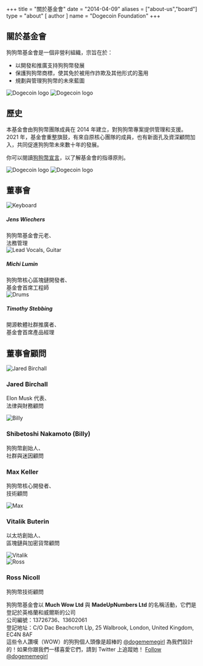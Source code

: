 +++ title = "關於基金會"
date = "2014-04-09"
aliases = ["about-us","board"]
type = "about"
[ author ]
name = "Dogecoin Foundation"
+++

<section class="presentation">
<div class="left">

<div class="title">

## 關於基金會

  <div class="underline"></div>
</div>

<div class="description">
狗狗幣基金會是一個非營利組織，宗旨在於：

- 以開發和推廣支持狗狗幣發展
- 保護狗狗幣商標，使其免於被用作詐欺及其他形式的濫用
- 規劃與管理狗狗幣的未來藍圖

</div>

<div class="mobile-logos">
<img class="dogegoin-light" src="/dogecoin-light.png" alt="Dogecoin logo">
<img class="dogegoin-dark" src="/dogecoin-dark.png" alt="Dogecoin logo">
</div>

<div class="title">

## 歷史

<div class="underline"></div>
</div>

<div class="description">
本基金會由狗狗幣團隊成員在 2014 年建立，對狗狗幣專案提供管理和支援。2021 年，基金會重整旗鼓，有來自原核心團隊的成員，也有新面孔及資深顧問加入，共同促進狗狗幣未來數十年的發展。

你可以閱讀[狗狗幣宣言](/zh-tw/manifesto)，以了解基金會的指導原則。

</div>
</div>
<div class="right">
<img class="dogegoin-light" src="/dogecoin-light.png" alt="Dogecoin logo">
<img class="dogegoin-dark" src="/dogecoin-dark.png" alt="Dogecoin logo">
</div>
</section>

<section class="board">
  <div>

## 董事會

  <div class="underline"></div>

  <div class="members">

  <div class="member">
  <img title='Keyboard' src="/jens.png"/>
  <h5>Jens Wiechers</h5>
狗狗幣基金會元老、<br>法務管理
  </div>

  <div class="member">
  <img title='Lead Vocals, Guitar' src="/michi.png"/>
  <h5>Michi Lumin</h5>
狗狗幣核心區塊鏈開發者、<br>基金會首席工程師
  </div>

  <div class="member">
  <img title='Drums' src="/timothy.png"/>
  <h5>Timothy Stebbing</h5>
開源軟體社群推廣者、<br>基金會首席產品經理
  </div>

  </div>
  </div>
</section>

<div class="advisors">
<div class="top"></div>
<div class="inner">
<div class="title">

## 董事會顧問

<div class="underline"></div>
</div>

<div class="members">

<div>
<img title='Jared Birchall' src="/jared.png"/>
</div>
<div>

### Jared Birchall

Elon Musk 代表、<br>法律與財務顧問

</div>

<div>
<img title='Billy' src="/billy.png"/>
</div>
<div>

### Shibetoshi Nakamoto (Billy)

狗狗幣創始人、<br>社群與迷因顧問

</div>

<div>

### Max Keller

狗狗幣核心開發者、<br>技術顧問

</div>
<div>
<img title='Max' src="/max.png"/>
</div>

<div>

### Vitalik Buterin

以太坊創始人、<br>區塊鏈與加密貨幣顧問

</div>
<div>
<img title='Vitalik' src="/vitalik.png"/>
</div>

<div>
<img title='Ross' src="/ross.png"/>
</div>
<div>

### Ross Nicoll

狗狗幣技術顧問

</div>


</div>
</div>
<div class="bottom"></div>
</div>

<div class="company">
狗狗幣基金會以 <b>Much Wow Ltd</b> 與
<b>MadeUpNumbers Ltd</b> 的名稱活動，它們是登記於英格蘭和威爾斯的公司<br/>
公司編號：13726736、13602061<br/>
登記地址：C/O Dac Beachcroft Llp, 25 Walbrook, London, United Kingdom, EC4N 8AF
</div>

<div class="tweet">
這些令人讚嘆（WOW）的狗狗個人頭像是超棒的
<a href="https://twitter.com/Dogememegirl">@dogememegirl</a>
為我們設計的！如果你跟我們一樣喜愛它們，請到 Twitter 上追蹤她！
<a href="https://twitter.com/dogememegirl?ref_src=twsrc%5Etfw" class="twitter-follow-button" data-show-screen-name="false" data-show-count="false">Follow @dogememegirl</a><script async src="https://platform.twitter.com/widgets.js" charset="utf-8"></script>
</div>
